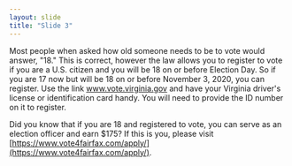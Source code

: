 ```yaml
---
layout: slide
title: "Slide 3"
---
```


Most people when asked how old someone needs to be to vote would answer, "18." This is correct, however the law allows you to register to vote if you are a U.S. citizen and you will be 18 on or before Election Day. So if you are 17 now but will be 18 on or before November 3, 2020, you can register. Use the link www.vote.virginia.gov and have your Virginia driver's license or identification card handy. You will need to provide the ID number on it to register.

Did you know that if you are 18 and registered to vote, you can serve as an election officer and earn $175? If this is you, please visit [https://www.vote4fairfax.com/apply/](https://www.vote4fairfax.com/apply/).
